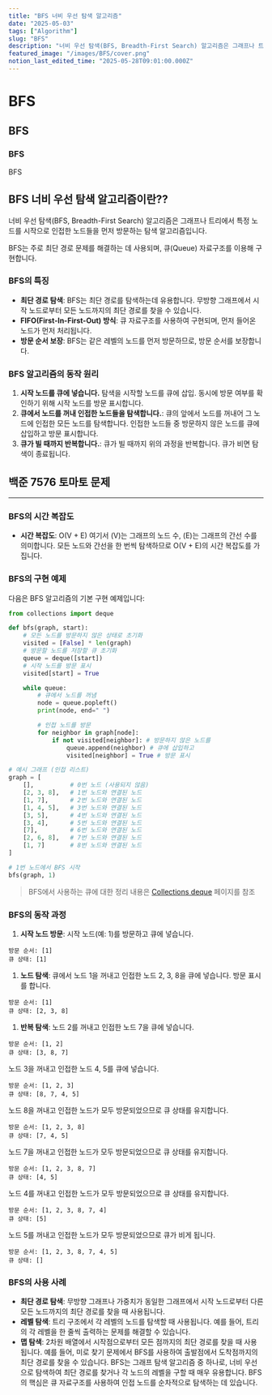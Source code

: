 ```yaml
---
title: "BFS 너비 우선 탐색 알고리즘"
date: "2025-05-03"
tags: ["Algorithm"]
slug: "BFS"
description: "너비 우선 탐색(BFS, Breadth-First Search) 알고리즘은 그래프나 트리에서 특정 노드를 시작으로 인접한 노드들을 먼저 방문하는 탐색 알고리즘입니다."
featured_image: "/images/BFS/cover.png"
notion_last_edited_time: "2025-05-28T09:01:00.000Z"
---
```

# BFS

## BFS

### BFS

BFS

## BFS 너비 우선 탐색 알고리즘이란??

너비 우선 탐색(BFS, Breadth-First Search) 알고리즘은 그래프나 트리에서 특정 노드를 시작으로 인접한 노드들을 먼저 방문하는 탐색 알고리즘입니다.

BFS는 주로 최단 경로 문제를 해결하는 데 사용되며, 큐(Queue) 자료구조를 이용해 구현합니다. 

### BFS의 특징
- **최단 경로 탐색**:
BFS는 최단 경로를 탐색하는데 유용합니다. 무방향 그래프에서 시작 노드로부터 모든 노드까지의 최단 경로를 찾을 수 있습니다.
- **FIFO(First-In-First-Out) 방식**:
큐 자료구조를 사용하여 구현되며, 먼저 들어온 노드가 먼저 처리됩니다.
- **방문 순서 보장**:
BFS는 같은 레벨의 노드를 먼저 방문하므로, 방문 순서를 보장합니다.
### BFS 알고리즘의 동작 원리
1. **시작 노드를 큐에 넣습니다.**
탐색을 시작할 노드를 큐에 삽입. 동시에 방문 여부를 확인하기 위해 시작 노드를 방문 표시합니다.
1. **큐에서 노드를 꺼내 인접한 노드들을 탐색합니다.**:
큐의 앞에서 노드를 꺼내어 그 노드에 인접한 모든 노드를 탐색합니다. 
인접한 노드들 중 방문하지 않은 노드를 큐에 삽입하고 방문 표시합니다.
1. **큐가 빌 때까지 반복합니다.**:
큐가 빌 때까지 위의 과정을 반복합니다. 큐가 비면 탐색이 종료됩니다.
## 백준 7576 토마토 문제
---
### BFS의 시간 복잡도
- **시간 복잡도**: O(V + E)
여기서 (V)는 그래프의 노드 수, (E)는 그래프의 간선 수를 의미합니다. 모든 노드와 간선을 한 번씩 탐색하므로 O(V + E)의 시간 복잡도를 가집니다.
### BFS의 구현 예제
다음은 BFS 알고리즘의 기본 구현 예제입니다:

```python
from collections import deque

def bfs(graph, start):
    # 모든 노드를 방문하지 않은 상태로 초기화
    visited = [False] * len(graph)
    # 방문할 노드를 저장할 큐 초기화
    queue = deque([start])
    # 시작 노드를 방문 표시
    visited[start] = True

    while queue:
        # 큐에서 노드를 꺼냄
        node = queue.popleft()
        print(node, end=" ")

        # 인접 노드를 방문
        for neighbor in graph[node]:
            if not visited[neighbor]: # 방문하지 않은 노드를
                queue.append(neighbor) # 큐에 삽입하고 
                visited[neighbor] = True # 방문 표시

# 예시 그래프 (인접 리스트)
graph = [
    [],          # 0번 노드 (사용되지 않음)
    [2, 3, 8],   # 1번 노드와 연결된 노드
    [1, 7],      # 2번 노드와 연결된 노드
    [1, 4, 5],   # 3번 노드와 연결된 노드
    [3, 5],      # 4번 노드와 연결된 노드
    [3, 4],      # 5번 노드와 연결된 노드
    [7],         # 6번 노드와 연결된 노드
    [2, 6, 8],   # 7번 노드와 연결된 노드
    [1, 7]       # 8번 노드와 연결된 노드
]

# 1번 노드에서 BFS 시작
bfs(graph, 1)

```
> BFS에서 사용하는 큐에 대한 정리 내용은 [Collections deque](/abe097c4c30e45859c99645f8a3a8178) 페이지를 참조
### BFS의 동작 과정
1. **시작 노드 방문**:
시작 노드(예: 1)를 방문하고 큐에 넣습니다.
  ```plain text
방문 순서: [1]
큐 상태: [1]

  ```
1. **노드 탐색**:
큐에서 노드 1을 꺼내고 인접한 노드 2, 3, 8을 큐에 넣습니다. 방문 표시를 합니다.
  ```plain text
방문 순서: [1]
큐 상태: [2, 3, 8]

  ```
1. **반복 탐색**:
노드 2를 꺼내고 인접한 노드 7을 큐에 넣습니다.
  ```plain text
방문 순서: [1, 2]
큐 상태: [3, 8, 7]

  ```
  노드 3을 꺼내고 인접한 노드 4, 5를 큐에 넣습니다.
  ```plain text
방문 순서: [1, 2, 3]
큐 상태: [8, 7, 4, 5]

  ```
  노드 8을 꺼내고 인접한 노드가 모두 방문되었으므로 큐 상태를 유지합니다.
  ```plain text
방문 순서: [1, 2, 3, 8]
큐 상태: [7, 4, 5]

  ```
  노드 7을 꺼내고 인접한 노드가 모두 방문되었으므로 큐 상태를 유지합니다.
  ```plain text
방문 순서: [1, 2, 3, 8, 7]
큐 상태: [4, 5]

  ```
  노드 4를 꺼내고 인접한 노드가 모두 방문되었으므로 큐 상태를 유지합니다.
  ```plain text
방문 순서: [1, 2, 3, 8, 7, 4]
큐 상태: [5]

  ```
  노드 5를 꺼내고 인접한 노드가 모두 방문되었으므로 큐가 비게 됩니다.
  ```plain text
방문 순서: [1, 2, 3, 8, 7, 4, 5]
큐 상태: []

  ```
### BFS의 사용 사례
- **최단 경로 탐색**:
무방향 그래프나 가중치가 동일한 그래프에서 시작 노드로부터 다른 모든 노드까지의 최단 경로를 찾을 때 사용됩니다.
- **레벨 탐색**:
트리 구조에서 각 레벨의 노드를 탐색할 때 사용됩니다. 예를 들어, 트리의 각 레벨을 한 줄씩 출력하는 문제를 해결할 수 있습니다.
- **맵 탐색**:
2차원 배열에서 시작점으로부터 모든 점까지의 최단 경로를 찾을 때 사용됩니다. 예를 들어, 미로 찾기 문제에서 BFS를 사용하여 출발점에서 도착점까지의 최단 경로를 찾을 수 있습니다.
BFS는 그래프 탐색 알고리즘 중 하나로, 너비 우선으로 탐색하여 최단 경로를 찾거나 각 노드의 레벨을 구할 때 매우 유용합니다. BFS의 핵심은 큐 자료구조를 사용하여 인접 노드를 순차적으로 탐색하는 데 있습니다.